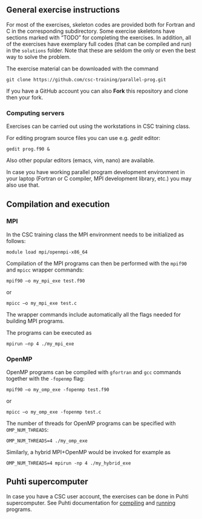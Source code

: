 ## General exercise instructions

For most of the exercises, skeleton codes are provided both for Fortran and C
in the corresponding subdirectory. Some exercise skeletons have sections
marked with “TODO” for completing the exercises. In addition, all of the
exercises have exemplary full codes (that can be compiled and run) in the
`solutions` folder. Note that these are seldom the only or even the best way to
solve the problem.

The exercise material can be downloaded with the command

```
git clone https://github.com/csc-training/parallel-prog.git
```

If you have a GitHub account you can also **Fork** this repository and clone then your fork.

### Computing servers

Exercises can be carried out using the workstations in CSC training class. 

For editing program source files you can use e.g. *gedit* editor: 

```
gedit prog.f90 &
```

Also other popular editors (emacs, vim, nano) are available.

In case you have working parallel program development environment in your
laptop (Fortran or C compiler, MPI development library, etc.) you may also use
that.

## Compilation and execution

### MPI

In the CSC training class the MPI environment needs to be initialized as follows:
```
module load mpi/openmpi-x86_64
```

Compilation of the MPI programs can then be performed with the `mpif90` and `mpicc` wrapper
commands:
```
mpif90 –o my_mpi_exe test.f90
```
or
```
mpicc –o my_mpi_exe test.c
```

The wrapper commands include automatically all the flags needed for building
MPI programs.

The programs can be executed as
```
mpirun –np 4 ./my_mpi_exe
```

### OpenMP

OpenMP programs can be compiled with `gfortran` and `gcc` commands together with the `-fopenmp`
flag:
```
mpif90 –o my_omp_exe -fopenmp test.f90
```
or
```
mpicc –o my_omp_exe -fopenmp test.c
```

The number of threads for OpenMP programs can be specified with `OMP_NUM_THREADS`: 

```
OMP_NUM_THREADS=4 ./my_omp_exe
```

Similarly, a hybrid MPI+OpenMP would be invoked for example as
```
OMP_NUM_THREADS=4 mpirun -np 4 ./my_hybrid_exe
```

## Puhti supercomputer

In case you have a CSC user account, the exercises can be done in Puhti supercomputer. See Puhti documentation for [compiling](https://docs.csc.fi/#computing/compiling/) and [running](https://docs.csc.fi/#computing/running/getting-started/) programs.
